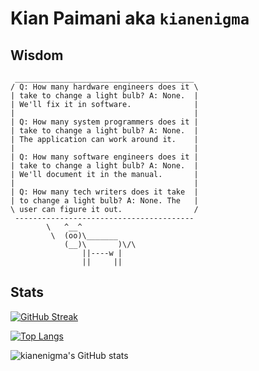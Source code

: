 # Kian Paimani aka `kianenigma`

## Wisdom

<!--START_SECTION:cowsay-->
```
 ________________________________________
/ Q: How many hardware engineers does it \
| take to change a light bulb? A: None.  |
| We'll fix it in software.              |
|                                        |
| Q: How many system programmers does it |
| take to change a light bulb? A: None.  |
| The application can work around it.    |
|                                        |
| Q: How many software engineers does it |
| take to change a light bulb? A: None.  |
| We'll document it in the manual.       |
|                                        |
| Q: How many tech writers does it take  |
| to change a light bulb? A: None. The   |
\ user can figure it out.                /
 ----------------------------------------
        \   ^__^
         \  (oo)\_______
            (__)\       )\/\
                ||----w |
                ||     ||

```
<!--END_SECTION:cowsay-->


## Stats

[![GitHub Streak](http://github-readme-streak-stats.herokuapp.com?user=kianenigma)](https://git.io/streak-stats)

[![Top Langs](https://github-readme-stats.vercel.app/api/top-langs/?username=kianenigma&hide=Tex,SCSS)](https://github.com/anuraghazra/github-readme-stats)

![kianenigma's GitHub stats](https://github-readme-stats.vercel.app/api?username=kianenigma)




